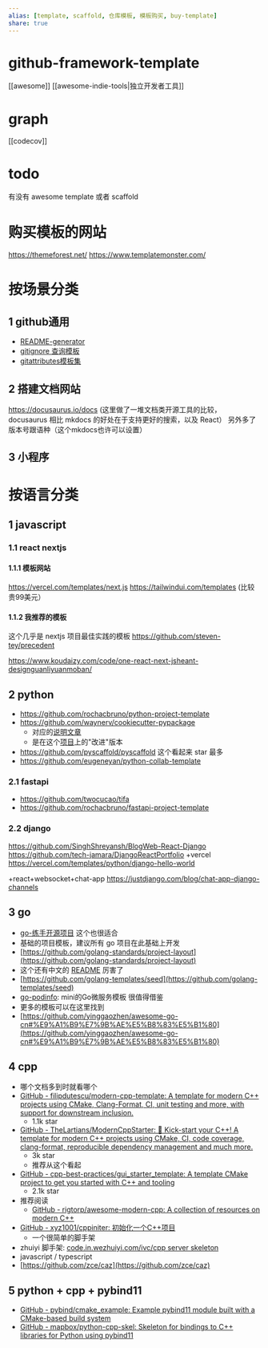 ```yaml
---
alias: [template, scaffold, 仓库模板, 模板购买, buy-template]
share: true
---
```

# github-framework-template
[[awesome]]
[[awesome-indie-tools|独立开发者工具]]

# graph
[[codecov]]

# todo
有没有 awesome template 或者 scaffold


# 购买模板的网站
https://themeforest.net/
https://www.templatemonster.com/


# 按场景分类
## 1 github通用
- [README-generator](https://github.com/kefranabg/readme-md-generator)
- [gitignore 查询模板](https://www.toptal.com/developers/gitignore)
- [gitattributes模板集](https://github.com/alexkaratarakis/gitattributes)

## 2 搭建文档网站
https://docusaurus.io/docs (这里做了一堆文档类开源工具的比较， docusaurus 相比 mkdocs 的好处在于支持更好的搜索，以及 React） 另外多了版本号跟语种（这个mkdocs也许可以设置）

## 3 小程序

# 按语言分类
## 1 javascript
### 1.1 react nextjs
#### 1.1.1 模板网站
https://vercel.com/templates/next.js
https://tailwindui.com/templates (比较贵99美元）

#### 1.1.2 我推荐的模板
这个几乎是 nextjs 项目最佳实践的模板 
https://github.com/steven-tey/precedent

https://www.koudaizy.com/code/one-react-next-jsheant-designguanliyuanmoban/

## 2 python
- https://github.com/rochacbruno/python-project-template
- https://github.com/waynerv/cookiecutter-pypackage
    - 对应的[说明文章](https://www.waynerv.com/posts/ultimate-python-open-source-project-template/)
    - 是在这个[项目](https://github.com/audreyfeldroy/cookiecutter-pypackage)上的"改进"版本
- https://github.com/pyscaffold/pyscaffold  这个看起来 star 最多
- https://github.com/eugeneyan/python-collab-template

### 2.1 fastapi
- https://github.com/twocucao/tifa
- https://github.com/rochacbruno/fastapi-project-template


### 2.2 django
https://github.com/SinghShreyansh/BlogWeb-React-Django
https://github.com/tech-jamara/DjangoReactPortfolio
+vercel
https://vercel.com/templates/python/django-hello-world

+react+websocket+chat-app
https://justdjango.com/blog/chat-app-django-channels

## 3 go
- [go-练手开源项目](go-练手开源项目.md) 这个也很适合
- 基础的项目模板，建议所有 go 项目在此基础上开发
- [https://github.com/golang-standards/project-layout](https://github.com/golang-standards/project-layout)
- 这个还有中文的 [README](https://github.com/golang-standards/project-layout/blob/master/README_zh.md) 厉害了
- [https://github.com/golang-templates/seed](https://github.com/golang-templates/seed)
- [go-podinfo](go-podinfo.md): mini的Go微服务模板 很值得借鉴
- 更多的模板可以在这里找到
- [https://github.com/yinggaozhen/awesome-go-cn#%E9%A1%B9%E7%9B%AE%E5%B8%83%E5%B1%80](https://github.com/yinggaozhen/awesome-go-cn#%E9%A1%B9%E7%9B%AE%E5%B8%83%E5%B1%80)

## 4 cpp
- 哪个文档多到时就看哪个
- [GitHub - filipdutescu/modern-cpp-template: A template for modern C++ projects using CMake, Clang-Format, CI, unit testing and more, with support for downstream inclusion.](https://github.com/filipdutescu/modern-cpp-template) 
    - 1.1k star
- [GitHub - TheLartians/ModernCppStarter: 🚀 Kick-start your C++! A template for modern C++ projects using CMake, CI, code coverage, clang-format, reproducible dependency management and much more.](https://github.com/TheLartians/ModernCppStarter)
    - 3k star 
    - 推荐从这个看起
- [GitHub - cpp-best-practices/gui_starter_template: A template CMake project to get you started with C++ and tooling](https://github.com/cpp-best-practices/gui_starter_template/)
    - 2.1k star
- 推荐阅读
    - [GitHub - rigtorp/awesome-modern-cpp: A collection of resources on modern C++](https://github.com/rigtorp/awesome-modern-cpp) 
- [GitHub - xyz1001/cppiniter: 初始化一个C++项目](https://github.com/xyz1001/cppiniter)
    - 一个很简单的脚手架
- zhuiyi 脚手架: [code.in.wezhuiyi.com/ivc/cpp server skeleton](https://code.in.wezhuiyi.com/ivc/cpp-server-skeleton) 
- javascript / typescript
- [https://github.com/zce/caz](https://github.com/zce/caz) 

## 5 python + cpp + pybind11
- [GitHub - pybind/cmake_example: Example pybind11 module built with a CMake-based build system](https://github.com/pybind/cmake_example) 
- [GitHub - mapbox/python-cpp-skel: Skeleton for bindings to C++ libraries for Python using pybind11](https://github.com/mapbox/python-cpp-skel) 

